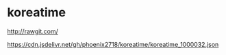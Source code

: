 # koreatime

http://rawgit.com/

https://cdn.jsdelivr.net/gh/phoenix2718/koreatime/koreatime_1000032.json
